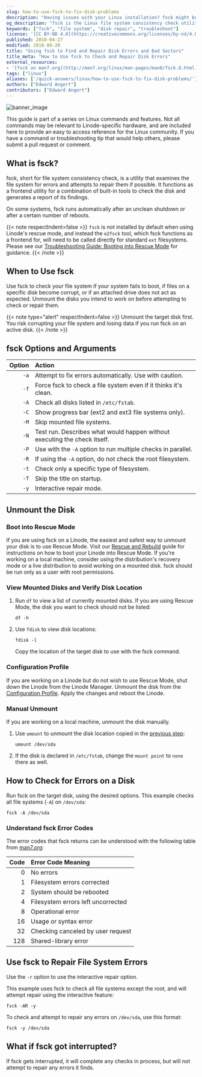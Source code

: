 ```yaml
---
slug: how-to-use-fsck-to-fix-disk-problems
description: "Having issues with your Linux installation? fsck might be able to help. This guide will walk you through the entire process involved in doing so."
og_description: "fsck is the Linux file system consistency check utility. This guide shows how to use fsck to check a system for corrupt files and bad disk sectors, then attempt to repair any errors it finds."
keywords: ["fsck", "file system", "disk repair", "troubleshoot"]
license: '[CC BY-ND 4.0](https://creativecommons.org/licenses/by-nd/4.0)'
published: 2018-04-27
modified: 2018-09-20
title: "Using fsck to Find and Repair Disk Errors and Bad Sectors"
title_meta: "How to Use fsck to Check and Repair Disk Errors"
external_resources:
- '[fsck on man7.org](http://man7.org/linux/man-pages/man8/fsck.8.html)'
tags: ["linux"]
aliases: ['/quick-answers/linux/how-to-use-fsck-to-fix-disk-problems/']
authors: ["Edward Angert"]
contributors: ["Edward Angert"]
---
```


![banner_image](How_to_use_fsck_to_Find_and_Repair_Disk_Errors_and_Bad_Sectors_smg.jpg)

This guide is part of a series on Linux commands and features. Not all commands may be relevant to Linode-specific hardware, and are included here to provide an easy to access reference for the Linux community. If you have a command or troubleshooting tip that would help others, please submit a pull request or comment.

## What is fsck?

fsck, short for file system consistency check, is a utility that examines the file system for errors and attempts to repair them if possible. It functions as a frontend utility for a combination of built-in tools to check the disk and generates a report of its findings.

On some systems, fsck runs automatically after an unclean shutdown or after a certain number of reboots.

{{< note respectIndent=false >}}
`fsck` is not installed by default when using Linode's rescue mode, and instead the `e2fsck` tool, which fsck functions as a frontend for, will need to be called directly for standard `ext` filesystems. Please see our [Troubleshooting Guide: Booting into Rescue Mode](/docs/products/compute/compute-instances/guides/rescue-and-rebuild/#booting-into-rescue-mode) for guidance.
{{< /note >}}

## When to Use fsck

Use fsck to check your file system if your system fails to boot, if files on a specific disk become corrupt, or if an attached drive does not act as expected.
Unmount the disks you intend to work on before attempting to check or repair them.

{{< note type="alert" respectIndent=false >}}
Unmount the target disk first. You risk corrupting your file system and losing data if you run fsck on an active disk.
{{< /note >}}

## fsck Options and Arguments

| Option | Action |
| ------:|:------------------ |
| `-a`   | Attempt to fix errors automatically. Use with caution. |
| `-f`   | Force fsck to check a file system even if it thinks it's clean.  |
| `-A`   | Check all disks listed in `/etc/fstab`.  |
| `-C`   | Show progress bar (ext2 and ext3 file systems only).  |
| `-M`   | Skip mounted file systems.  |
| `-N`   | Test run. Describes what would happen without executing the check itself. |
| `-P`   | Use with the `-A` option to run multiple checks in parallel.  |
| `-R`   | If using the `-A` option, do not check the root filesystem.  |
| `-t`   | Check only a specific type of filesystem.  |
| `-T`   | Skip the title on startup.  |
| `-y`   | Interactive repair mode.  |

## Unmount the Disk

### Boot into Rescue Mode

If you are using fsck on a Linode, the easiest and safest way to unmount your disk is to use Rescue Mode. Visit our [Rescue and Rebuild](/docs/products/compute/compute-instances/guides/rescue-and-rebuild/#booting-into-rescue-mode) guide for instructions on how to boot your Linode into Rescue Mode. If you're working on a local machine, consider using the distribution's recovery mode or a live distribution to avoid working on a mounted disk. fsck should be run only as a user with root permissions.

### View Mounted Disks and Verify Disk Location

1.  Run `df` to view a list of currently mounted disks. If you are using Rescue Mode, the disk you want to check should not be listed:

        df -h

2.  Use `fdisk` to view disk locations:

        fdisk -l

    Copy the location of the target disk to use with the fsck command.

### Configuration Profile

If you are working on a Linode but do not wish to use Rescue Mode, shut down the Linode from the Linode Manager. Unmount the disk from the [Configuration Profile](/docs/products/compute/compute-instances/guides/configuration-profiles/). Apply the changes and reboot the Linode.

### Manual Unmount

If you are working on a local machine, unmount the disk manually.

1.  Use `umount` to unmount the disk location copied in the [previous step](#view-mounted-disks-and-verify-disk-location):

        umount /dev/sda

2.  If the disk is declared in `/etc/fstab`, change the `mount point` to `none` there as well.

## How to Check for Errors on a Disk

Run fsck on the target disk, using the desired options. This example checks all file systems (`-A`) on `/dev/sda`:

    fsck -A /dev/sda

### Understand fsck Error Codes

The error codes that fsck returns can be understood with the following table from [man7.org](http://man7.org/linux/man-pages/man8/fsck.8.html):

| Code | Error Code Meaning |
| ----:|:------------------ |
|   0 | No errors  |
|   1 | Filesystem errors corrected  |
|   2 | System should be rebooted  |
|   4 | Filesystem errors left uncorrected  |
|   8 | Operational error  |
|  16 | Usage or syntax error  |
|  32 | Checking canceled by user request  |
| 128 | Shared-library error  |

## Use fsck to Repair File System Errors

Use the `-r` option to use the interactive repair option.

This example uses fsck to check all file systems except the root, and will attempt repair using the interactive feature:

    fsck -AR -y

To check and attempt to repair any errors on `/dev/sda`, use this format:

    fsck -y /dev/sda

## What if fsck got interrupted?

If fsck gets interrupted, it will complete any checks in process, but will not attempt to repair any errors it finds.
